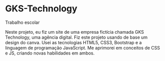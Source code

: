 # GKS-Technology
 Trabalho escolar

 Neste projeto, eu fiz um site de uma empresa fictícia chamada GKS Technology, uma agência digital. Fiz este
projeto usando de base um design do canva. Usei as tecnologias HTML5, CSS3, Bootstrap e a linguagem de programação JavaScript.
 Me aprimorei em conceitos de CSS e JS, criando novas habilidades em ambos.